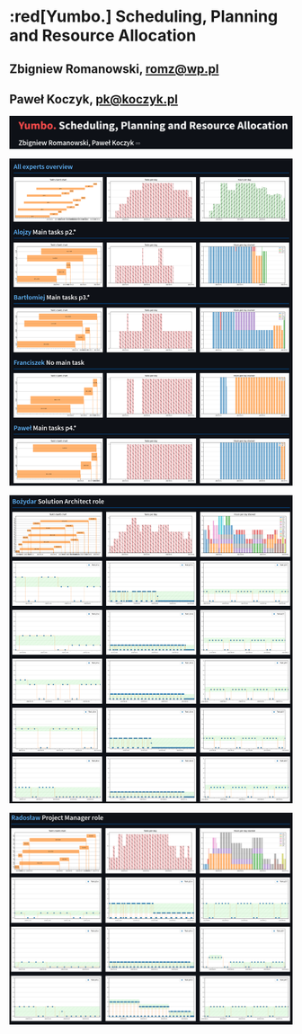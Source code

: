 # :red[Yumbo.] Scheduling, Planning and Resource Allocation

## Zbigniew Romanowski, romz@wp.pl
## Paweł Koczyk, pk@koczyk.pl

![img-00](./doc/img-00.png)

![img-01](./doc/img-01.png)

![img-02](./doc/img-02.png)

![img-03](./doc/img-03.png)
